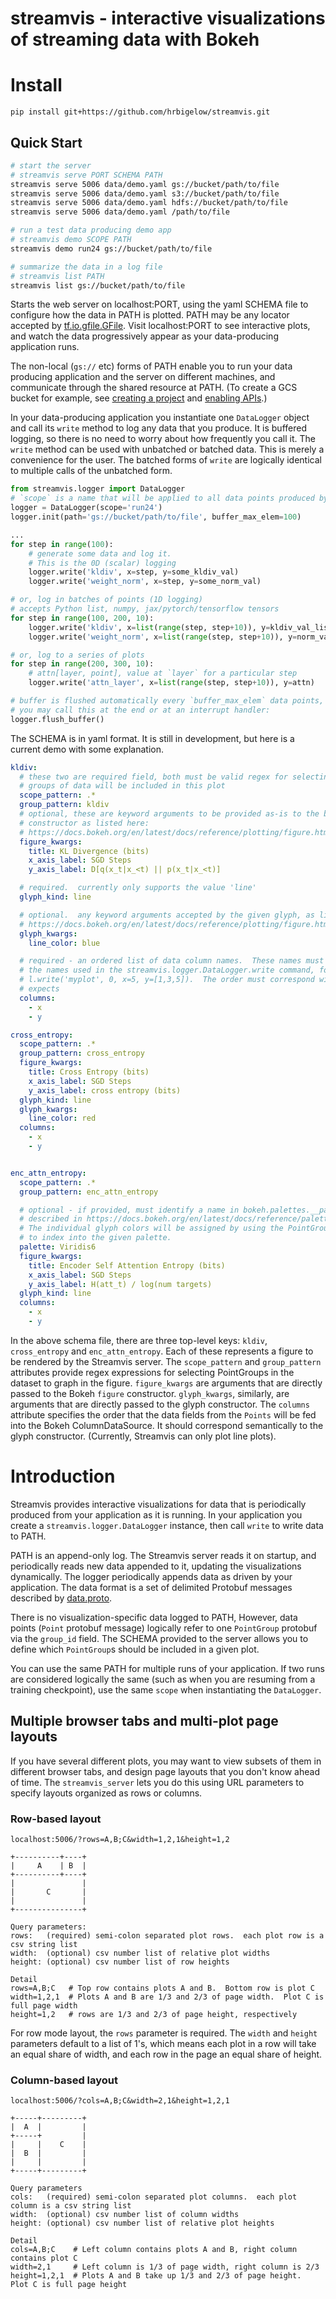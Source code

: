 # streamvis - interactive visualizations of streaming data with Bokeh

# Install

    pip install git+https://github.com/hrbigelow/streamvis.git

## Quick Start

```sh
# start the server
# streamvis serve PORT SCHEMA PATH
streamvis serve 5006 data/demo.yaml gs://bucket/path/to/file
streamvis serve 5006 data/demo.yaml s3://bucket/path/to/file
streamvis serve 5006 data/demo.yaml hdfs://bucket/path/to/file
streamvis serve 5006 data/demo.yaml /path/to/file

# run a test data producing demo app 
# streamvis demo SCOPE PATH
streamvis demo run24 gs://bucket/path/to/file

# summarize the data in a log file
# streamvis list PATH
streamvis list gs://bucket/path/to/file
```

Starts the web server on localhost:PORT, using the yaml SCHEMA file to configure how the
data in PATH is plotted.  PATH may be any locator accepted by
[tf.io.gfile.GFile](https://www.tensorflow.org/api_docs/python/tf/io/gfile/GFile).
Visit localhost:PORT to see interactive plots, and watch the data progressively
appear as your data-producing application runs.

The non-local (`gs://` etc) forms of PATH enable you to run your data producing
application and the server on different machines, and communicate through the shared
resource at PATH.  (To create a GCS bucket for example, see [creating a
project](https://developers.google.com/workspace/guides/create-project) and [enabling
APIs](https://developers.google.com/workspace/guides/enable-apis).)

In your data-producing application you instantiate one `DataLogger` object and call
its `write` method to log any data that you produce.  It is buffered logging, so
there is no need to worry about how frequently you call it.  The `write` method can
be used with unbatched or batched data.  This is merely a convenience for the user.
The batched forms of `write` are logically identical to multiple calls of the
unbatched form.

```python
from streamvis.logger import DataLogger
# `scope` is a name that will be applied to all data points produced by this process
logger = DataLogger(scope='run24')
logger.init(path='gs://bucket/path/to/file', buffer_max_elem=100) 

...
for step in range(100):
    # generate some data and log it. 
    # This is the 0D (scalar) logging
    logger.write('kldiv', x=step, y=some_kldiv_val)
    logger.write('weight_norm', x=step, y=some_norm_val)

# or, log in batches of points (1D logging) 
# accepts Python list, numpy, jax/pytorch/tensorflow tensors
for step in range(100, 200, 10):
    logger.write('kldiv', x=list(range(step, step+10)), y=kldiv_val_list)
    logger.write('weight_norm', x=list(range(step, step+10)), y=norm_val_list)

# or, log to a series of plots
for step in range(200, 300, 10):
    # attn[layer, point], value at `layer` for a particular step
    logger.write('attn_layer', x=list(range(step, step+10)), y=attn)

# buffer is flushed automatically every `buffer_max_elem` data points, but
# you may call this at the end or at an interrupt handler:
logger.flush_buffer()
```

The SCHEMA is in yaml format.  It is still in development, but here is a current demo
with some explanation.

```yaml
kldiv:
  # these two are required field, both must be valid regex for selecting which
  # groups of data will be included in this plot
  scope_pattern: .*
  group_pattern: kldiv
  # optional, these are keyword arguments to be provided as-is to the bokeh.plotting.figure
  # constructor as listed here: 
  # https://docs.bokeh.org/en/latest/docs/reference/plotting/figure.html#figure
  figure_kwargs:
    title: KL Divergence (bits)
    x_axis_label: SGD Steps
    y_axis_label: D[q(x_t|x_<t) || p(x_t|x_<t)]

  # required.  currently only supports the value 'line'
  glyph_kind: line

  # optional.  any keyword arguments accepted by the given glyph, as listed here:
  # https://docs.bokeh.org/en/latest/docs/reference/plotting/figure.html#bokeh.plotting.figure.line
  glyph_kwargs:
    line_color: blue

  # required - an ordered list of data column names.  These names must correspond to
  # the names used in the streamvis.logger.DataLogger.write command, for example:
  # l.write('myplot', 0, x=5, y=[1,3,5]).  The order must correspond with the glyph
  # expects
  columns:
    - x
    - y

cross_entropy:
  scope_pattern: .*
  group_pattern: cross_entropy
  figure_kwargs:
    title: Cross Entropy (bits)
    x_axis_label: SGD Steps
    y_axis_label: cross entropy (bits)
  glyph_kind: line
  glyph_kwargs:
    line_color: red
  columns:
    - x
    - y


enc_attn_entropy:
  scope_pattern: .*
  group_pattern: enc_attn_entropy

  # optional - if provided, must identify a name in bokeh.palettes.__palettes__ as
  # described in https://docs.bokeh.org/en/latest/docs/reference/palettes.html.
  # The individual glyph colors will be assigned by using the PointGroup.index field
  # to index into the given palette.
  palette: Viridis6
  figure_kwargs:
    title: Encoder Self Attention Entropy (bits)
    x_axis_label: SGD Steps
    y_axis_label: H(att_t) / log(num targets)
  glyph_kind: line
  columns:
    - x
    - y
```

In the above schema file, there are three top-level keys: `kldiv`, `cross_entropy`
and `enc_attn_entropy`.  Each of these represents a figure to be rendered by the
Streamvis server.  The `scope_pattern` and `group_pattern` attributes provide regex
expressions for selecting PointGroups in the dataset to graph in the figure.
`figure_kwargs` are arguments that are directly passed to the Bokeh `figure`
constructor.  `glyph_kwargs`, similarly, are arguments that are directly passed to
the glyph constructor.  The `columns` attribute specifies the order that the data
fields from the `Points` will be fed into the Bokeh ColumnDataSource.  It should
correspond semantically to the glyph constructor.  (Currently, Streamvis can only
plot line plots).

# Introduction

Streamvis provides interactive visualizations for data that is periodically produced
from your application as it is running.  In your application you create a
`streamvis.logger.DataLogger` instance, then call `write` to write data to PATH. 

PATH is an append-only log.  The Streamvis server reads it on startup, and
periodically reads new data appended to it, updating the visualizations dynamically.
The logger periodically appends data as driven by your application.  The data format
is a set of delimited Protobuf messages described by
[data.proto](streamvis/data.proto).  

There is no visualization-specific data logged to PATH,  However, data points
(`Point` protobuf message) logically refer to one `PointGroup` protobuf via the
`group_id` field.  The SCHEMA provided to the server allows you to define which
`PointGroup`s should be included in a given plot.

You can use the same PATH for multiple runs of your application.  If two runs are
considered logically the same (such as when you are resuming from a training
checkpoint), use the same `scope` when instantiating the `DataLogger`.

## Multiple browser tabs and multi-plot page layouts

If you have several different plots, you may want to view subsets of them in
different browser tabs, and design page layouts that you don't know ahead of time.
The `streamvis_server` lets you do this using URL parameters to specify layouts
organized as rows or columns.

### Row-based layout

```
localhost:5006/?rows=A,B;C&width=1,2,1&height=1,2

+----------+----+
|     A    | B  |
+----------+----+
|               |
|       C       |
|               |
+---------------+

Query parameters:
rows:   (required) semi-colon separated plot rows.  each plot row is a csv string list 
width:  (optional) csv number list of relative plot widths
height: (optional) csv number list of row heights

Detail
rows=A,B;C   # Top row contains plots A and B.  Bottom row is plot C
width=1,2,1  # Plots A and B are 1/3 and 2/3 of page width.  Plot C is full page width
height=1,2   # rows are 1/3 and 2/3 of page height, respectively 
```

For row mode layout, the `rows` parameter is required.  The `width` and `height`
parameters default to a list of 1's, which means each plot in a row will take an
equal share of width, and each row in the page an equal share of height.

### Column-based layout

```
localhost:5006/?cols=A,B;C&width=2,1&height=1,2,1

+-----+---------+
|  A  |         |
+-----+         |
|     |    C    |
|  B  |         |
|     |         |
+-----+---------+

Query parameters
cols:   (required) semi-colon separated plot columns.  each plot column is a csv string list
width:  (optional) csv number list of column widths
height: (optional) csv number list of relative plot heights

Detail
cols=A,B;C    # Left column contains plots A and B, right column contains plot C
width=2,1     # Left column is 1/3 of page width, right column is 2/3
height=1,2,1  # Plots A and B take up 1/3 and 2/3 of page height.  Plot C is full page height
```
